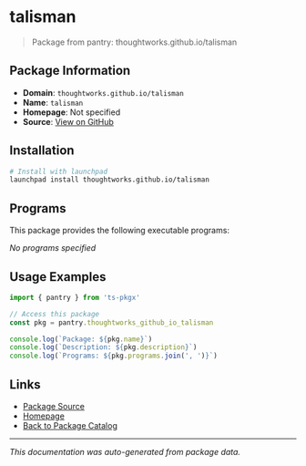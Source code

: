 # talisman

> Package from pantry: thoughtworks.github.io/talisman

## Package Information

- **Domain**: `thoughtworks.github.io/talisman`
- **Name**: `talisman`
- **Homepage**: Not specified
- **Source**: [View on GitHub](https://github.com/pkgxdev/pantry/tree/main/projects/thoughtworks.github.io/talisman/package.yml)

## Installation

```bash
# Install with launchpad
launchpad install thoughtworks.github.io/talisman
```

## Programs

This package provides the following executable programs:

*No programs specified*

## Usage Examples

```typescript
import { pantry } from 'ts-pkgx'

// Access this package
const pkg = pantry.thoughtworks_github_io_talisman

console.log(`Package: ${pkg.name}`)
console.log(`Description: ${pkg.description}`)
console.log(`Programs: ${pkg.programs.join(', ')}`)
```

## Links

- [Package Source](https://github.com/pkgxdev/pantry/tree/main/projects/thoughtworks.github.io/talisman/package.yml)
- [Homepage](#)
- [Back to Package Catalog](../package-catalog.md)

---

*This documentation was auto-generated from package data.*
